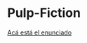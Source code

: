 # Pulp-Fiction
[Acá está el enunciado](https://docs.google.com/document/d/1mBXxZ1igelD6BEETjqkisk_xZM5gP9pyXoypwT75-KA/edit)
